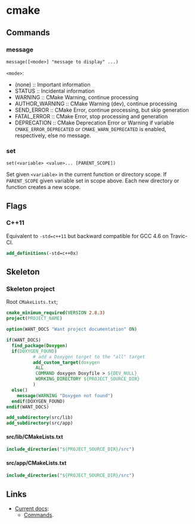 cmake
=====

Commands
--------

### message

`message([<mode>] "message to display" ...)`
  
`<mode>`:

- (none)         :: Important information
- STATUS         :: Incidental information
- WARNING        :: CMake Warning, continue processing
- AUTHOR_WARNING :: CMake Warning (dev), continue processing
- SEND_ERROR     :: CMake Error, continue processing, but skip generation
- FATAL_ERROR    :: CMake Error, stop processing and generation
- DEPRECATION    :: CMake Deprecation Error or Warning if variable `CMAKE_ERROR_DEPRECATED` 
  or `CMAKE_WARN_DEPRECATED` is enabled, respectively, else no message.

### set

`set(<variable> <value>... [PARENT_SCOPE])`

Set given `<variable>` in the current function or directory scope. If `PARENT_SCOPE` given variable
set in scope above. Each new directory or function creates a new scope.




Flags
-----

### C++11

Equivalent to `-std=c++11` but backward compatible for GCC 4.6 on Travic-CI.
```cmake
add_definitions(-std=c++0x) 
```


Skeleton
--------

### Skeleton project

Root `CMakeLists.txt`;

```cmake
cmake_minimum_required(VERSION 2.8.3)
project(PROJECT_NAME)

option(WANT_DOCS "Want project documentation" ON)

if(WANT_DOCS)
  find_package(Doxygen)
  if(DOXYGEN_FOUND)
          # add a Doxygen target to the "all" target
          add_custom_target(doxygen
           ALL
           COMMAND doxygen Doxyfile > ${DEV_NULL}
           WORKING_DIRECTORY ${PROJECT_SOURCE_DIR}
          )
  else()
    message(WARNING "Doxygen not found")
  endif(DOXYGEN_FOUND)
endif(WANT_DOCS)

add_subdirectory(src/lib)
add_subdirectory(src/app)
```

#### src/lib/CMakeLists.txt

```cmake
include_directories("${PROJECT_SOURCE_DIR}/src")
```

#### src/app/CMakeLists.txt

```cmake
include_directories("${PROJECT_SOURCE_DIR}/src")
```


Links
-----

- [Current docs](https://cmake.org/cmake/help/latest/):
    - [Commands](https://cmake.org/cmake/help/latest/manual/cmake-commands.7.html).

